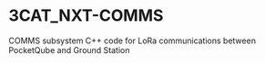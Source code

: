 # 3CAT_NXT-COMMS
COMMS subsystem C++ code for LoRa communications between PocketQube and Ground Station
